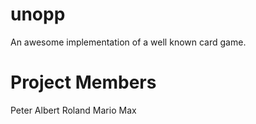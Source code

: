 # unopp
An awesome implementation of a well known card game.

# Project Members
Peter
Albert
Roland
Mario
Max